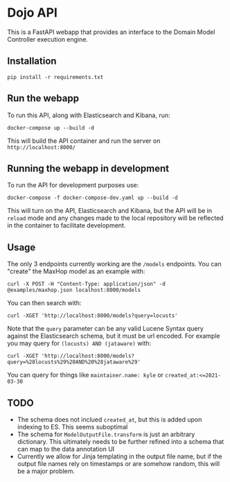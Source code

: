 # Dojo API

This is a FastAPI webapp that provides an interface to the Domain Model Controller execution engine.

## Installation

`pip install -r requirements.txt`

## Run the webapp


To run this API, along with Elasticsearch and Kibana, run:


```
docker-compose up --build -d

```

This will build the API container and run the server on `http://localhost:8000/`

## Running the webapp in development

To run the API for development purposes use:

```
docker-compose -f docker-compose-dev.yaml up --build -d
```

This will turn on the API, Elasticsearch and Kibana, but the API will be in `reload` mode and any changes made to the local repository will be reflected in the container to facilitate development.

## Usage

The only 3 endpoints currently working are the `/models` endpoints. You can "create" the MaxHop model as an example with:

```
curl -X POST -H "Content-Type: application/json" -d @examples/maxhop.json localhost:8000/models
```

You can then search with:

```
curl -XGET 'http://localhost:8000/models?query=locusts'
```

Note that the `query` parameter can be any valid Lucene Syntax query against the Elasticsearch schema, but it must be url encoded. For example you may query for `(locusts) AND (jataware)` with:

```
curl -XGET 'http://localhost:8000/models?query=%28locusts%29%20AND%20%28jataware%29'
```

You can query for things like `maintainer.name: kyle` or `created_at:<=2021-03-30`

## TODO

* The schema does not inclued `created_at`, but this is added upon indexing to ES. This seems suboptimal
* The schema for `ModelOutputFile.transform` is just an arbitrary dictionary. This ultimately needs to be further refined into a schema that can map to the data annotation UI
* Currently we allow for Jinja templating in the output file name, but if the output file names rely on timestamps or are somehow random, this will be a major problem.
